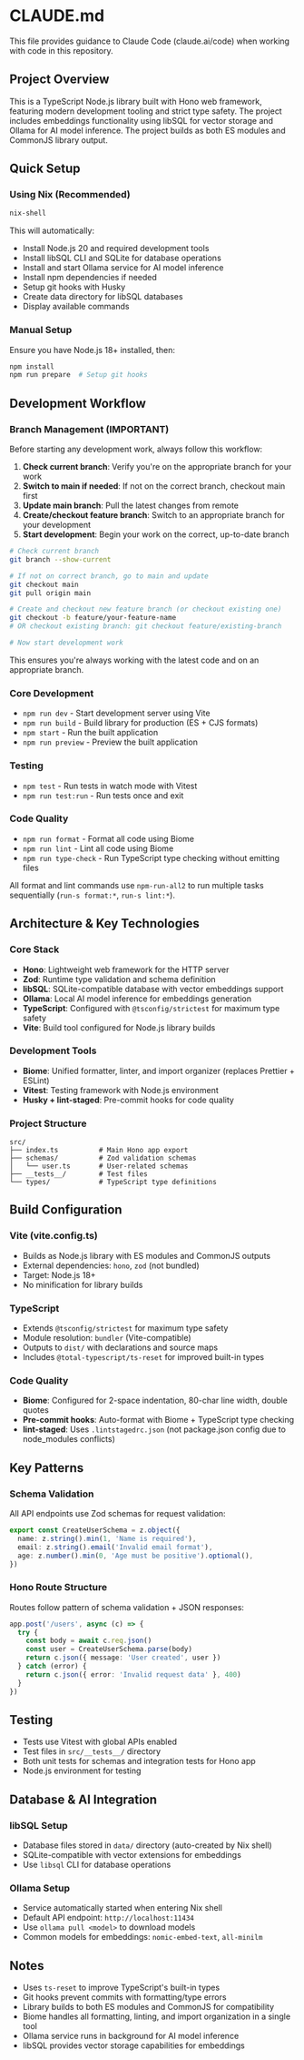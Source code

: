 # CLAUDE.md

This file provides guidance to Claude Code (claude.ai/code) when working with code in this repository.

## Project Overview

This is a TypeScript Node.js library built with Hono web framework, featuring modern development tooling and strict type safety. The project includes embeddings functionality using libSQL for vector storage and Ollama for AI model inference. The project builds as both ES modules and CommonJS library output.

## Quick Setup

### Using Nix (Recommended)
```bash
nix-shell
```
This will automatically:
- Install Node.js 20 and required development tools
- Install libSQL CLI and SQLite for database operations
- Install and start Ollama service for AI model inference
- Install npm dependencies if needed
- Setup git hooks with Husky
- Create data directory for libSQL databases
- Display available commands

### Manual Setup
Ensure you have Node.js 18+ installed, then:
```bash
npm install
npm run prepare  # Setup git hooks
```

## Development Workflow

### Branch Management (IMPORTANT)
Before starting any development work, always follow this workflow:

1. **Check current branch**: Verify you're on the appropriate branch for your work
2. **Switch to main if needed**: If not on the correct branch, checkout main first
3. **Update main branch**: Pull the latest changes from remote
4. **Create/checkout feature branch**: Switch to an appropriate branch for your development
5. **Start development**: Begin your work on the correct, up-to-date branch

```bash
# Check current branch
git branch --show-current

# If not on correct branch, go to main and update
git checkout main
git pull origin main

# Create and checkout new feature branch (or checkout existing one)
git checkout -b feature/your-feature-name
# OR checkout existing branch: git checkout feature/existing-branch

# Now start development work
```

This ensures you're always working with the latest code and on an appropriate branch.

### Core Development
- `npm run dev` - Start development server using Vite
- `npm run build` - Build library for production (ES + CJS formats)
- `npm start` - Run the built application
- `npm run preview` - Preview the built application

### Testing
- `npm test` - Run tests in watch mode with Vitest
- `npm run test:run` - Run tests once and exit

### Code Quality
- `npm run format` - Format all code using Biome
- `npm run lint` - Lint all code using Biome
- `npm run type-check` - Run TypeScript type checking without emitting files

All format and lint commands use `npm-run-all2` to run multiple tasks sequentially (`run-s format:*`, `run-s lint:*`).

## Architecture & Key Technologies

### Core Stack
- **Hono**: Lightweight web framework for the HTTP server
- **Zod**: Runtime type validation and schema definition
- **libSQL**: SQLite-compatible database with vector embeddings support
- **Ollama**: Local AI model inference for embeddings generation
- **TypeScript**: Configured with `@tsconfig/strictest` for maximum type safety
- **Vite**: Build tool configured for Node.js library builds

### Development Tools
- **Biome**: Unified formatter, linter, and import organizer (replaces Prettier + ESLint)
- **Vitest**: Testing framework with Node.js environment
- **Husky + lint-staged**: Pre-commit hooks for code quality

### Project Structure
```
src/
├── index.ts          # Main Hono app export
├── schemas/          # Zod validation schemas
│   └── user.ts       # User-related schemas
├── __tests__/        # Test files
└── types/            # TypeScript type definitions
```

## Build Configuration

### Vite (vite.config.ts)
- Builds as Node.js library with ES modules and CommonJS outputs
- External dependencies: `hono`, `zod` (not bundled)
- Target: Node.js 18+
- No minification for library builds

### TypeScript
- Extends `@tsconfig/strictest` for maximum type safety
- Module resolution: `bundler` (Vite-compatible)
- Outputs to `dist/` with declarations and source maps
- Includes `@total-typescript/ts-reset` for improved built-in types

### Code Quality
- **Biome**: Configured for 2-space indentation, 80-char line width, double quotes
- **Pre-commit hooks**: Auto-format with Biome + TypeScript type checking
- **lint-staged**: Uses `.lintstagedrc.json` (not package.json config due to node_modules conflicts)

## Key Patterns

### Schema Validation
All API endpoints use Zod schemas for request validation:
```typescript
export const CreateUserSchema = z.object({
  name: z.string().min(1, 'Name is required'),
  email: z.string().email('Invalid email format'),
  age: z.number().min(0, 'Age must be positive').optional(),
})
```

### Hono Route Structure
Routes follow pattern of schema validation + JSON responses:
```typescript
app.post('/users', async (c) => {
  try {
    const body = await c.req.json()
    const user = CreateUserSchema.parse(body)
    return c.json({ message: 'User created', user })
  } catch (error) {
    return c.json({ error: 'Invalid request data' }, 400)
  }
})
```

## Testing

- Tests use Vitest with global APIs enabled
- Test files in `src/__tests__/` directory
- Both unit tests for schemas and integration tests for Hono app
- Node.js environment for testing

## Database & AI Integration

### libSQL Setup
- Database files stored in `data/` directory (auto-created by Nix shell)
- SQLite-compatible with vector extensions for embeddings
- Use `libsql` CLI for database operations

### Ollama Setup
- Service automatically started when entering Nix shell
- Default API endpoint: `http://localhost:11434`
- Use `ollama pull <model>` to download models
- Common models for embeddings: `nomic-embed-text`, `all-minilm`

## Notes

- Uses `ts-reset` to improve TypeScript's built-in types
- Git hooks prevent commits with formatting/type errors
- Library builds to both ES modules and CommonJS for compatibility
- Biome handles all formatting, linting, and import organization in a single tool
- Ollama service runs in background for AI model inference
- libSQL provides vector storage capabilities for embeddings